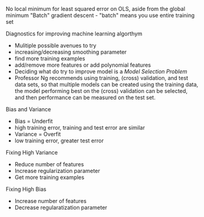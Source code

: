 No local minimum for least squared error on OLS, aside from the global minimum
"Batch" gradient descent - "batch" means you use entire training set

Diagnostics for improving machine learning algorthym
- Mulitiple possible avenues to try
 - increasing/decreasing smoothing parameter
 - find more training examples
 - add/remove more features or add polynomial features
- Deciding what do try to improve model is a *Model Selection Problem*
 - Professor Ng recommends using training, (cross) validation, and test data sets, so that multiple models can be created using the training data, the model performing best on the (cross) validation can be selected, and then performance can be measured on the test set.
 
Bias and Variance
- Bias = Underfit
 - high training error, training and test error are similar
- Variance = Overfit
 - low training error, greater test error

Fixing High Variance
- Reduce number of features
- Increase regularization parameter
- Get more training examples

Fixing High Bias
- Increase number of features
- Decrease regularatization parameter
